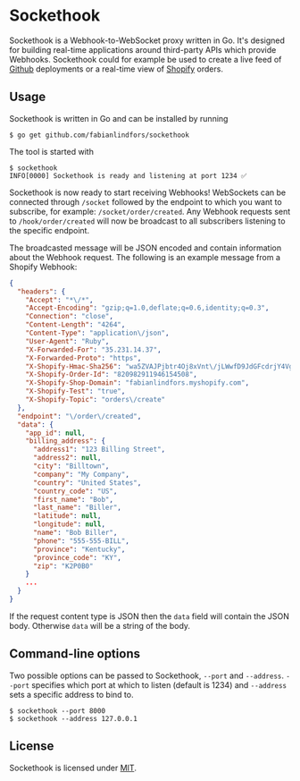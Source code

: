 # Sockethook

Sockethook is a Webhook-to-WebSocket proxy written in Go. It's designed for building real-time applications around third-party APIs which provide Webhooks. Sockethook could for example be used to create a live feed of [Github](https://developer.github.com/webhooks/) deployments or a real-time view of [Shopify](https://help.shopify.com/api/reference/events/webhook) orders.

## Usage

Sockethook is written in Go and can be installed by running

`$ go get github.com/fabianlindfors/sockethook`

The tool is started with

```
$ sockethook
INFO[0000] Sockethook is ready and listening at port 1234 ✅
```

Sockethook is now ready to start receiving Webhooks! WebSockets can be connected through `/socket` followed by the endpoint to which you want to subscribe, for example: `/socket/order/created`. Any Webhook requests sent to `/hook/order/created` will now be broadcast to all subscribers listening to the specific endpoint.

The broadcasted message will be JSON encoded and contain information about the Webhook request. The following is an example message from a Shopify Webhook:

```json
{
  "headers": {
    "Accept": "*\/*",
    "Accept-Encoding": "gzip;q=1.0,deflate;q=0.6,identity;q=0.3",
    "Connection": "close",
    "Content-Length": "4264",
    "Content-Type": "application\/json",
    "User-Agent": "Ruby",
    "X-Forwarded-For": "35.231.14.37",
    "X-Forwarded-Proto": "https",
    "X-Shopify-Hmac-Sha256": "wa5ZVAJPjbtr4Oj8xVnt\/jLWwfD9JdGFcdrjY4VgORQ=",
    "X-Shopify-Order-Id": "820982911946154508",
    "X-Shopify-Shop-Domain": "fabianlindfors.myshopify.com",
    "X-Shopify-Test": "true",
    "X-Shopify-Topic": "orders\/create"
  },
  "endpoint": "\/order\/created",
  "data": {
    "app_id": null,
    "billing_address": {
      "address1": "123 Billing Street",
      "address2": null,
      "city": "Billtown",
      "company": "My Company",
      "country": "United States",
      "country_code": "US",
      "first_name": "Bob",
      "last_name": "Biller",
      "latitude": null,
      "longitude": null,
      "name": "Bob Biller",
      "phone": "555-555-BILL",
      "province": "Kentucky",
      "province_code": "KY",
      "zip": "K2P0B0"
    }
    ...
  }
}
```

If the request content type is JSON then the `data` field will contain the JSON body. Otherwise `data` will be a string of the body.

## Command-line options

Two possible options can be passed to Sockethook, `--port` and `--address`. `--port` specifies which port at which to listen (default is 1234) and `--address` sets a specific address to bind to.

```
$ sockethook --port 8000
$ sockethook --address 127.0.0.1
```

## License

Sockethook is licensed under [MIT](https://github.com/fabianlindfors/sockethook/blob/master/LICENSE).